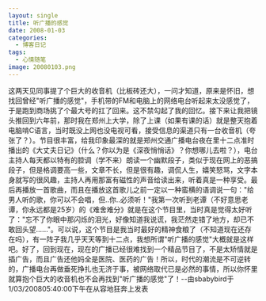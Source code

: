 ```yaml
---
layout: single
title: 听广播的感觉
date: 2008-01-03
categories:
  - 博客日记
tags:
  - 心情随笔
image: 20080103.png
---
```


这两天见同事提了个巨大的收音机（比板砖还大），一问才知道，原来是怀旧，想找回曾经\"听广播的感觉\"，手机带的FM和电脑上的网络电台听起来太没感觉了，于是跑到商场挑了个最大号的扛了回来。这不禁勾起了我的回忆。接下来让我把镜头推回到六年前，那时我在郑州上大学，除了上课（如果有课的话）就是整天抱着电脑啃C语言，当时既没上网也没电视可看，接受信息的渠道只有一台收音机（夸张了？）。节目很丰富，给我印象最深的就是郑州交通广播电台夜在里十二点准时播出的《大丈夫日记》（什么？你以为是《深夜悄悄话》？你想哪儿去啦？），电台主持人每天都以特有的腔调（学不来）朗读一个幽默段子，类似于现在网上的恶搞段子，但是格调要高一些，文章不长，但是很有趣，调侃人生，嬉笑怒骂，文字本身就写的很风趣，主持人再用那富有磁性的声音给读出来，听着真是一种享受。最后再播放一首歌曲，而且在播放这首歌儿之前一定以一种蛮横的语调说一句：\"给男人听的歌，你可以不会唱，但..你..必须听！\"我第一次听到老谭（不好意思老谭，你永远都是25岁）的《难舍难分》就是在这个节目里，当时真是觉得太好听了：\"忘不了你眼中那闪烁的泪光，好像知道我说谎，我茫然走错了地方，却已不敢回头望......\"。可以说，这个节目是我当时最好的精神食粮了（不知道现在还存在吗），有一阵子我几乎天天等到十二点，我想所谓\"听广播的感觉\"大概就是这样吧。好了，回到现在，现在的广播已经很难找到一个精品节目了，不是太矫情就是插广告，而且广告还他妈全是医院、医药的广告！所以，时代的潮流是不可逆转的，广播电台再做垂死挣扎也无济于事，被网络取代已是必然的事情，所以你怀里就算抱个巨大的收音机也不会再找到\"听广播的感觉\"了！--由sbabybird于1/03/200805&#58;40&#58;00下午在从容地狂奔上发表
